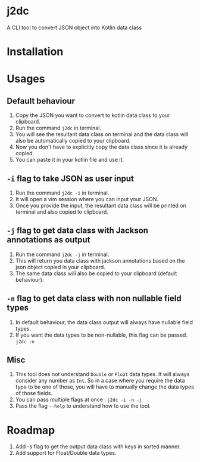 # j2dc
A CLI tool to convert JSON object into Kotlin data class


# Installation



# Usages

## Default behaviour

1. Copy the JSON you want to convert to kotlin data class to your clipboard.
2. Run the command `j2dc` in terminal.
3. You will see the resultant data class on terminal and the data class will also be automatically copied to your clipboard.
4. Now you don't have to explicitly copy the data class since it is already copied.
5. You can paste it in your kotlin file and use it.

## `-i` flag to take JSON as user input

1. Run the command `j2dc -i` in terminal.
2. It will open a vim session where you can input your JSON.
3. Once you provide the input, the resultant data class will be printed on terminal and also copied to clipboard.

## `-j` flag to get data class with Jackson annotations as output

1. Run the command `j2dc -j` in terminal.
2. This will return you data class with jackson annotations based on the json object copied in your clipboard.
3. The same data class will also be copied to your clipboard (default behaviour).

## `-n` flag to get data class with non nullable field types

1. In default behaviour, the data class output will always have nullable field types.
2. If you want the data types to be non-nullable, this flag can be passed. `j2dc -n`

## Misc

1. This tool does not understand `Double` or `Float` data types. It will always consider any number as `Int`.
   So in a case where you require the data type to be one of those, you will have to manually change the data types of those fields.
2. You can pass multiple flags at once : `j2dc -i -n -j`   
3. Pass the flag `--help` to understand how to use the tool.

# Roadmap

1. Add -s flag to get the output data class with keys in sorted manner.
2. Add support for Float/Double data types.



